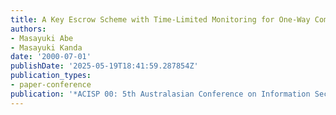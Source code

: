 ```yaml
---
title: A Key Escrow Scheme with Time-Limited Monitoring for One-Way Communication
authors:
- Masayuki Abe
- Masayuki Kanda
date: '2000-07-01'
publishDate: '2025-05-19T18:41:59.287854Z'
publication_types:
- paper-conference
publication: '*ACISP 00: 5th Australasian Conference on Information Security and Privacy*'
---
```

